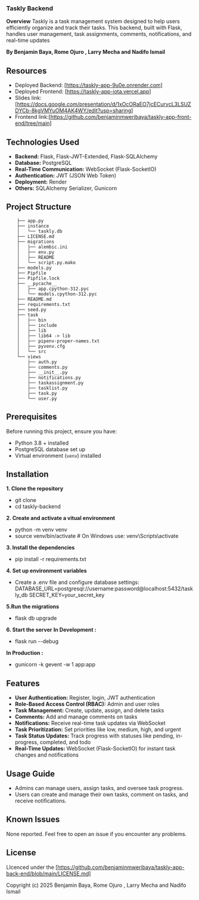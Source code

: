### Taskly Backend
 **Overview**
Taskly is a task management system designed to help users efficiently organize and track their tasks. This backend, built with Flask, handles user management, task assignments, comments, notifications, and real-time updates

**By Benjamin Baya, Rome Ojuro , Larry Mecha and Nadifo Ismail**

## Resources
- Deployed Backend: [https://taskly-app-9u0e.onrender.com]
- Deployed Frontend: [https://taskly-app-iota.vercel.app]
- Slides link: [https://docs.google.com/presentation/d/1xOcORaEO7jcECurvcL3LSUZDYCb-8kgVMYuOM4AK4WY/edit?usp=sharing]
- Frontend link:[https://github.com/benjaminmweribaya/taskly-app-front-end/tree/main]

## Technologies Used
- **Backend:** Flask, Flask-JWT-Extended, Flask-SQLAlchemy  
- **Database:** PostgreSQL  
- **Real-Time Communication:** WebSocket (Flask-SocketIO)  
- **Authentication:** JWT (JSON Web Token)  
- **Deployment:** Render  
- **Others:** SQLAlchemy Serializer, Gunicorn  

## Project Structure
        ├── app.py
        ├── instance
        │   └── taskly.db
        ├── LICENSE.md
        ├── migrations
        │   ├── alembic.ini
        │   ├── env.py
        │   ├── README
        │   └── script.py.mako
        ├── models.py
        ├── Pipfile
        ├── Pipfile.lock
        ├── __pycache__
        │   ├── app.cpython-312.pyc
        │   └── models.cpython-312.pyc
        ├── README.md
        ├── requirements.txt
        ├── seed.py
        ├── task
        │   ├── bin
        │   ├── include
        │   ├── lib
        │   ├── lib64 -> lib
        │   ├── pipenv-proper-names.txt
        │   ├── pyvenv.cfg
        │   └── src
        └── views
            ├── auth.py
            ├── comments.py
            ├── __init__.py
            ├── notifications.py
            ├── taskassignment.py
            ├── tasklist.py
            ├── task.py
            └── user.py
## Prerequisites
Before running this project, ensure you have:  
- Python 3.8 + installed  
- PostgreSQL database set up  
- Virtual environment (`venv`) installed  

## Installation
 **1. Clone the repository**
- git clone <repository-url>
- cd taskly-backend

**2. Create and activate a vitual environment**
- python -m venv venv
- source venv/bin/activate  # On Windows use: venv\Scripts\activate


**3. Install the dependencies**
- pip install -r requirements.txt

**4. Set up environment variables**
- Create a .env file and configure database settings:
    DATABASE_URL=postgresql://username:password@localhost:5432/taskly_db
    SECRET_KEY=your_secret_key

**5.Run the migrations**
- flask db upgrade

**6. Start the server**
**In Development :**
- flask run --debug

**In Production :**
- gunicorn -k gevent -w 1 app:app

## Features
- **User Authentication:** Register, login, JWT authentication  
- **Role-Based Access Control (RBAC):** Admin and user roles  
- **Task Management:** Create, update, assign, and delete tasks  
- **Comments:** Add and manage comments on tasks  
- **Notifications:** Receive real-time task updates via WebSocket  
- **Task Prioritization:** Set priorities like low, medium, high, and urgent  
- **Task Status Updates:** Track progress with statuses like pending, in-progress, completed, and todo  
- **Real-Time Updates:** WebSocket (Flask-SocketIO) for instant task changes and notifications  

## Usage Guide
- Admins can manage users, assign tasks, and oversee task progress.
- Users can create and manage their own tasks, comment on tasks, and receive notifications.

## Known Issues
None reported. Feel free to open an issue if you encounter any problems.

## License
LIcenced under the [https://github.com/benjaminmweribaya/taskly-app-back-end/blob/main/LICENSE.md]

Copyright (c) 2025 Benjamin Baya, Rome Ojuro , Larry Mecha and Nadifo Ismail